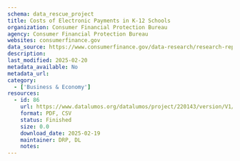 ```yaml
---
schema: data_rescue_project 
title: Costs of Electronic Payments in K-12 Schools
organization: Consumer Financial Protection Bureau
agency: Consumer Financial Protection Bureau
websites: consumerfinance.gov
data_source: https://www.consumerfinance.gov/data-research/research-reports/issue-spotlight-costs-of-electronic-payments-in-k-12-schools/
description: 
last_modified: 2025-02-20
metadata_available: No
metadata_url: 
category:
  - ['Business & Economy'] 
resources:
  - id: 86
    url: https://www.datalumos.org/datalumos/project/220143/version/V1/view
    format: PDF, CSV
    status: Finished
    size: 0.0
    download_date: 2025-02-19
    maintainer: DRP, DL
    notes: 
---
```

